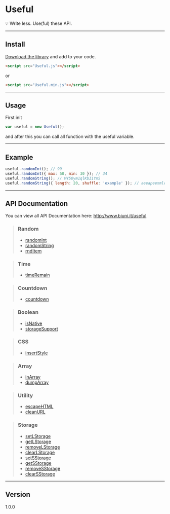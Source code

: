 # Useful
:bulb: Write less. Use(ful) these API.

------------------
## Install
[Download the library](dist/Useful.js) and add to your code.
```HTML
<script src="Useful.js"></script>
```
or
```HTML
<script src="Useful.min.js"></script>
```

------------------
## Usage
First init
```Javascript
var useful = new Useful();
```
and after this you can call all function with the useful variable.

------------------
## Example

```Javascript
useful.randomInt(); // 99
useful.randomInt({ max: 50, min: 30 }); // 34
useful.randomString(); // MY5Oym1qlKbI1Ym5
useful.randomString({ length: 20, shuffle: 'example' }); // aeeapeexmlemxeeleexe
```

------------------
## API Documentation
You can view all API Documentation here: http://www.biuni.it/useful

> ### Random
> * [randomInt](http://www.biuni.it/useful/documentation.html#randomInt)
> * [randomString](http://www.biuni.it/useful/documentation.html#randomString)
> * [rndItem](http://www.biuni.it/useful/documentation.html#rndItem)

> ### Time
> * [timeRemain](http://www.biuni.it/useful/documentation.html#timeRemain)

> ### Countdown
> * [countdown](http://www.biuni.it/useful/documentation.html#countdown)

> ### Boolean
> * [isNative](http://www.biuni.it/useful/documentation.html#isNative)
> * [storageSupport](http://www.biuni.it/useful/documentation.html#storageSupport)

> ### CSS
> * [insertStyle](http://www.biuni.it/useful/documentation.html#insertStyle)

> ### Array
> * [inArray](http://www.biuni.it/useful/documentation.html#inArray)
> * [dumpArray](http://www.biuni.it/useful/documentation.html#dumpArray)

> ### Utility
> * [escapeHTML](http://www.biuni.it/useful/documentation.html#escapeHTML)
> * [cleanURL](http://www.biuni.it/useful/documentation.html#cleanURL)

> ### Storage
> * [setLStorage](http://www.biuni.it/useful/documentation.html#setLStorage)
> * [getLStorage](http://www.biuni.it/useful/documentation.html#getLStorage)
> * [removeLStorage](http://www.biuni.it/useful/documentation.html#removeLStorage)
> * [clearLStorage](http://www.biuni.it/useful/documentation.html#clearLStorage)
> * [setSStorage](http://www.biuni.it/useful/documentation.html#setSStorage)
> * [getSStorage](http://www.biuni.it/useful/documentation.html#getSStorage)
> * [removeSStorage](http://www.biuni.it/useful/documentation.html#removeSStorage)
> * [clearSStorage](http://www.biuni.it/useful/documentation.html#clearSStorage)

------------------
## Version
1.0.0
